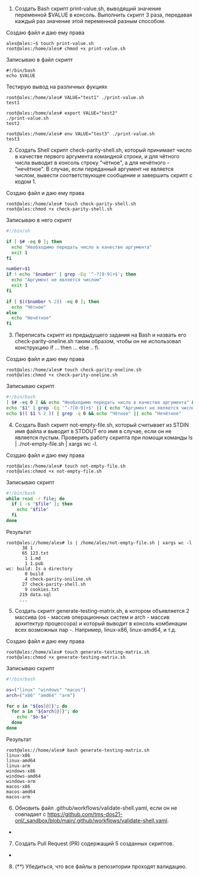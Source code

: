 1. Создать Bash скрипт print-value.sh, выводящий значение переменной $VALUE в консоль. Выполнить скрипт 3 раза, передавая каждый раз значение этой переменной разным способом.

Создаю файл и даю ему права
```console
ales@ales:~$ touch print-value.sh
root@ales:/home/ales# chmod +x print-value.sh
```
Записываю в файл скрипт
```console
#!/bin/bash
echo $VALUE
```
Тестирую вывод на различных фукциях
```console
root@ales:/home/ales# VALUE="test1" ./print-value.sh
test1

root@ales:/home/ales# export VALUE="test2"
./print-value.sh
test2

root@ales:/home/ales# env VALUE="test3" ./print-value.sh
test3
```

2. Создать Shell скрипт check-parity-shell.sh, который принимает число в качестве первого аргумента командной строки, и для чётного числа выводит в консоль строку "чётное", а для нечётного - "нечётное". В случае, если переданный аргумент не является числом, вывести соответствующее сообщение и завершить скрипт с кодом 1.

Создаю файл и даю ему права
```console
root@ales:/home/ales# touch check-parity-shell.sh
root@ales:chmod +x check-parity-shell.sh
```

Записываю в него скрипт
```bash
#!/bin/sh

if [ $# -eq 0 ]; then
  echo "Необходимо передать число в качестве аргумента"
  exit 1
fi

number=$1
if ! echo "$number" | grep -Eq '^-?[0-9]+$'; then
  echo "Аргумент не является числом"
  exit 1
fi

if [ $(($number % 2)) -eq 0 ]; then
  echo "Чётное"
else
  echo "Нечётное"
fi
```

3. Переписать скрипт из предыдущего задания на Bash и назвать его check-parity-oneline.sh таким образом, чтобы он не использовал конструкцию if ... then ... else .. fi.

Создаю файл и даю ему права
```console
root@ales:/home/ales# touch check-parity-oneline.sh
root@ales:chmod +x check-parity-oneline.sh
```

Записываю скрипт
```bash
#!/bin/bash
[ $# -eq 0 ] && echo "Необходимо передать число в качестве аргумента" && exit 1 
echo "$1" | grep -Eq '^-?[0-9]+$' || { echo "Аргумент не является числом"; exit 1; }
echo $(( $1 % 2 )) | grep -q 0 && echo "Чётное" || echo "Нечётное"
```

4. Создать Bash скрипт not-empty-file.sh, который считывает из STDIN имя файла и выводит в STDOUT его имя в случае, если он не является пустым. Проверить работу скрипта при помощи команды ls | ./not-empty-file.sh | xargs wc -l.

Создаю файл и даю ему права
```console
root@ales:/home/ales# touch not-empty-file.sh
root@ales:chmod +x not-empty-file.sh
```

Записываю скрипт
```bash
#!/bin/bash
while read -r file; do
  if [ -s "$file" ]; then
    echo "$file"
  fi
done
```
Результат
```console
root@ales://home/ales# ls | /home/ales/not-empty-file.sh | xargs wc -l
      38 1
      65 123.txt
       1 1.md
       1 1.pub
wc: build: Is a directory
       0 build
       4 check-parity-oniline.sh
      27 check-parity-shell.sh
       9 cookies.txt
     219 data.sql
     ...
```

5. Создать скрипт generate-testing-matrix.sh, в котором объявляется 2 массива (os - массив операционных систем и arch - массив архитектур процессора) и который выводит в консоль комбинации всех возможных пар <OS>-<ARCH>. Например, linux-x86, linux-amd64, и т.д.

Создаю файл и даю ему права
```console
root@ales:/home/ales# touch generate-testing-matrix.sh
root@ales:chmod +x generate-testing-matrix.sh
```

Записываю скрипт
```bash
#!/bin/bash

os=("linux" "windows" "macos")
arch=("x86" "amd64" "arm")

for o in "${os[@]}"; do
  for a in "${arch[@]}"; do
    echo "$o-$a"
  done
done
```

Результат
```
root@ales://home/ales# bash generate-testing-matrix.sh
linux-x86
linux-amd64
linux-arm
windows-x86
windows-amd64
windows-arm
macos-x86
macos-amd64
macos-arm
```

6. Обновить файл .github/workflows/validate-shell.yaml, если он не совпадает с https://github.com/tms-dos21-onl/_sandbox/blob/main/.github/workflows/validate-shell.yaml.
+
7. Создать Pull Request (PR) содержащий 5 созданных скриптов.
+
8. (**) Убедиться, что все файлы в репозитории проходят валидацию.